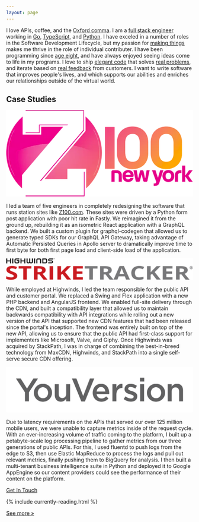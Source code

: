 ```yaml
---
layout: page
---
```


<!-- About Section -->
<section id="about">
    <div class="container">
        <div class="row">
            <div class="col-md-12 about">
                <!--<img src="https://secure.gravatar.com/avatar/40b11c51061d8ac16284827aaa43ee58?size=200" alt="photo of Mark Cahill" />-->
                <div class="box">
                    I love APIs, coffee, and the
                    <a href="https://twitter.com/iamoxfordcomma">Oxford comma</a>. I
                    am a
                    <a href="http://andyshora.com/full-stack-developers.html"
                    >full stack engineer</a
                    >
                    working in
                    <a href="https://golang.org/">Go</a>,
                    <a href="https://www.typescriptlang.org/">TypeScript</a>,
                    and <a href="https://www.python.org/">Python</a>. I have exceled in a number of roles in the
                    Software Development Lifecycle, but my passion
                    for
                    <a href="http://www.paulgraham.com/makersschedule.html">making things</a>
                    makes me thrive in the role of individual contributer. I have been
                    programming since
                    <a href="https://en.wikipedia.org/wiki/BASIC">age eight</a>, and
                    have always enjoyed seeing ideas come to life in my programs. I
                    love to ship
                    <a
                    href="https://www.elegant-code.com/how-to-write-elegant-code/"
                    >elegant code</a
                    >
                    that solves
                    <a
                    href="https://signalvnoise.com/archives2/getting_real_forget_feature_requests.php"
                    >real problems</a
                    >, and iterate based on
                    <a href="https://basecamp.com/books/getting-real"
                    >real feedback</a
                    >
                    from customers. I want to write software that improves people's
                    lives, and which supports our abilities and enriches our
                    relationships outside of the virtual world.
                </div>
            </div>
        </div>
    </div>
</section>
<section id="case-studies">
    <div class="container">
        <div class="row">
            <div class="col-md-12">
                <h2>Case Studies</h2>
            </div>
        </div>
        <div class="cards row">
            <div class="col-md-4">
                <div class="card">
                    <img class="image-responsive" src="/img/portfolio/Z100.png" alt="Z100 logo" />
                    <p>
                        I led a team of five engineers in completely redesigning the software that runs station sites like <a href="https://z100.iheart.com">Z100.com</a>.
                        These sites were driven by a Python form post application with poor hit rate in Fastly. We reimagined it
                        from the ground up, rebuilding it as an isometric React application with a GraphQL backend. 
                        We built a custom plugin for graphql-codegen that allowed us to generate typed SDKs for our GraphQL API Gateway,
                        taking advantage of Automatic Persisted Queries in Apollo server to dramatically improve
                        time to first byte for both first page load and client-side load of the application.
                    </p>
                </div>
            </div>
            <div class="col-md-4">
                <div class="card">
                    <img class="image-responsive" src="/img/portfolio/StrikeTracker.svg" alt="StrikeTracker logo" />
                    <p>
                        While employed at Highwinds, I led the team responsible for the public API and customer portal. We replaced a Swing and Flex
                        application with a new PHP backend and AngularJS frontend. We enabled full-site delivery through the CDN, and built a 
                        compatibility layer that allowed us to maintain backwards compatibility with API integrations while rolling out a new version of the 
                        API that supported new CDN features that had been released since the portal's inception. The frontend was entirely built on top of the new API,
                        allowing us to ensure that the public API had first-class support for implementers like Microsoft, Valve, and Giphy. Once Highwinds
                        was acquired by StackPath, I was in charge of combining the best-in-breed technology from MaxCDN, Highwinds, and StackPath into a single
                        self-serve secure CDN offering.
                    </p>
                </div>
            </div>
            <div class="col-md-4">
                <div class="card">
                    <img class="image-responsive" src="/img/portfolio/YouVersion.png" alt="YouVersion logo" />
                    <p>
                        Due to latency requirements on the APIs that served our over 125 million mobile users, we were unable
                        to capture metrics inside of the request cycle. With an ever-increasing volume
                        of traffic coming to the platform, I built up a petabyte-scale log processing pipeline to gather metrics from our 
                        three generations of public APIs. For this, I used fluentd to push logs from the edge to S3, then use Elastic MapReduce to 
                        process the logs and pull out relevant metrics, finally pushing them to BigQuery for analysis. I then built a multi-tenant 
                        business intelligence suite in Python and deployed it to Google AppEngine so our content providers could see the performance
                        of their content on the platform.
                    </p>
                </div>
            </div>
        </div>
        <div class="cta">
            <a href="mailto:hello@thinkjson.com" class="button">Get In Touch</a>
        </div>
    </div>
</section>
<section>
    <div class="container">
        <div class="row">
            <div class="col-md-12">
                <p>
                    {% include currently-reading.html %}
                </p>
                <a href="/reading">See more &raquo;</a>
            </div>
        </div>
    </div>
</section>
